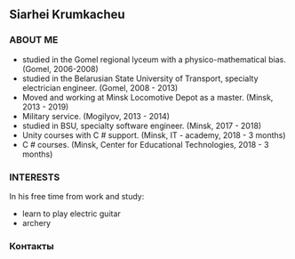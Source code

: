 ## Siarhei Krumkacheu



### ABOUT ME

- studied in the Gomel regional lyceum with a physico-mathematical bias. (Gomel, 2006-2008)
- studied in the Belarusian State University of Transport,  specialty electrician engineer. (Gomel, 2008 - 2013)
- Moved and working at Minsk Locomotive Depot as a master. (Minsk, 2013 - 2019)
- Military service. (Mogilyov, 2013 - 2014)
- studied in BSU,  specialty software engineer. (Minsk, 2017 - 2018)
- Unity courses with C # support. (Minsk, IT - academy, 2018 - 3 months)
- C # courses. (Minsk, Center for Educational Technologies, 2018 - 3 months)

### INTERESTS

In his free time from work and study:
  - learn to play electric guitar
  - archery

### Контакты


